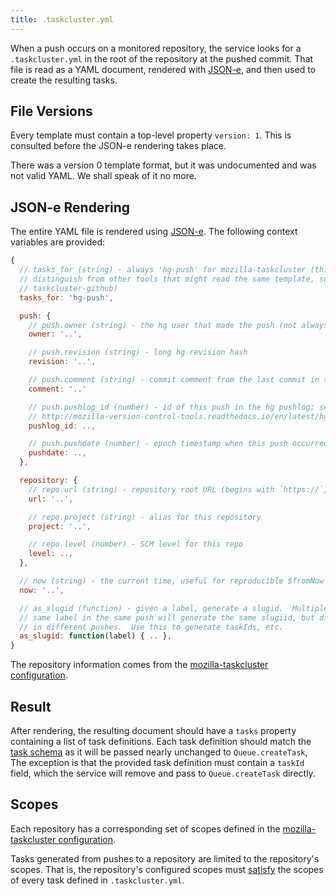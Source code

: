 ```yaml
---
title: .taskcluster.yml
---
```


When a push occurs on a monitored repository, the service looks for a
`.taskcluster.yml` in the root of the repository at the pushed commit. That
file is read as a YAML document, rendered with
[JSON-e](https://github.com/taskcluster/json-e), and then used to create the
resulting tasks.

## File Versions

Every template must contain a top-level property `version: 1`. This is
consulted before the JSON-e rendering takes place.

There was a version 0 template format, but it was undocumented and was not
valid YAML.  We shall speak of it no more.

## JSON-e Rendering

The entire YAML file is rendered using
[JSON-e](https://github.com/taskcluster/json-e). The following context
variables are provided:

```js
{
  // tasks_for (string) - always 'hg-push' for mozilla-taskcluster (this is to
  // distinguish from other tools that might read the same template, such as
  // taskcluster-github)
  tasks_for: 'hg-push',

  push: {
    // push.owner (string) - the hg user that made the push (not always an email)
    owner: '..',

    // push.revision (string) - long hg revision hash
    revision: '..',

    // push.comment (string) - commit comment from the last commit in the push
    comment: '..'

    // push.pushlog_id (number) - id of this push in the hg pushlog; see
    // http://mozilla-version-control-tools.readthedocs.io/en/latest/hgmo/pushlog.html#writing-agents-that-consume-pushlog-data
    pushlog_id: ..,

    // push.pushdate (number) - epoch timestamp when this push occurred
    pushdate: ..,
  },

  repository: {
    // repo.url (string) - repository root URL (begins with `https://`, ends with `/`)
    url: '..',

    // repo.project (string) - alias for this repository
    project: '..',

    // repo.level (number) - SCM level for this repo
    level: ..,
  },

  // now (string) - the current time, useful for reproducible $fromNow invocations
  now: '..',

  // as_slugid (function) - given a label, generate a slugid.  Multiple calls with the
  // same label in the same push will generate the same slugiid, but different slugids
  // in different pushes.  Use this to generate taskIds, etc.
  as_slugid: function(label) { .. },
}
```

The repository information comes from the [mozilla-taskcluster
configuration](https://github.com/taskcluster/mozilla-taskcluster/blob/master/src/config/default.yml).

## Result

After rendering, the resulting document should have a `tasks` property
containing a list of task definitions. Each task definition should match the [task
schema](https://docs.taskcluster.net/reference/platform/taskcluster-queue/docs/task-schema)
as it will be passed nearly unchanged to `Queue.createTask`, The exception is
that the provided task definition must contain a `taskId` field, which the
service will remove and pass to `Queue.createTask` directly.

## Scopes

Each repository has a corresponding set of scopes defined in the [mozilla-taskcluster
configuration](https://github.com/taskcluster/mozilla-taskcluster/blob/master/src/config/default.yml).

Tasks generated from pushes to a repository are limited to the repository's
scopes.  That is, the repository's configured scopes must
[satisfy](https://docs.taskcluster.net/manual/design/apis/hawk/scopes) the
scopes of every task defined in `.taskcluster.yml`.
